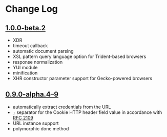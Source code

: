# Change Log

## [1.0.0-beta.2](https://github.com/Mouvedia/cb-fetch/releases/tag/1.0.0-beta.2)
* XDR
* timeout callback
* automatic document parsing
* XSL pattern query language option for Trident-based browsers
* response normalization
* YUI module
* minification
* XHR constructor parameter support for Gecko-powered browsers

## [0.9.0-alpha.4–9](https://github.com/Mouvedia/cb-fetch/compare/b15a26f...d5c09ea)
* automatically extract credentials from the URL
* `;` separator for the Cookie HTTP header field value in accordance with [RFC 2109](https://www.ietf.org/rfc/rfc2109.txt)
* URL instance support
* polymorphic done method
